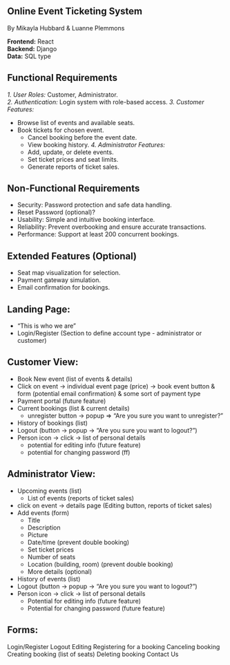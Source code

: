 ## Online Event Ticketing System
By Mikayla Hubbard & Luanne Plemmons

**Frontend:** React  
**Backend:** Django  
**Data:** SQL type  

## Functional Requirements
*1. User Roles:* Customer, Administrator.  
*2. Authentication:* Login system with role-based access.
*3. Customer Features:*
- Browse list of events and available seats.
- Book tickets for chosen event.
   - Cancel booking before the event date.
   - View booking history.
*4. Administrator Features:*
   - Add, update, or delete events.
   - Set ticket prices and seat limits.
   - Generate reports of ticket sales.

## Non-Functional Requirements
- Security: Password protection and safe data handling.
- Reset Password (optional)?
- Usability: Simple and intuitive booking interface.
- Reliability: Prevent overbooking and ensure accurate transactions.
- Performance: Support at least 200 concurrent bookings.

## Extended Features (Optional)
- Seat map visualization for selection.
- Payment gateway simulation.
- Email confirmation for bookings.

## Landing Page:
- “This is who we are”
- Login/Register (Section to define account type - administrator or customer)

## Customer View:
- Book New event (list of events & details)
- Click on event -> individual event page (price) -> book event button & form (potential email confirmation) & some sort of payment type
- Payment portal (future feature)
- Current bookings (list & current details) 
	- unregister button -> popup => “Are you sure you want to unregister?”
- History of bookings (list)
- Logout (button -> popup -> “Are you sure you want to logout?”)
- Person icon -> click -> list of personal details
	- potential for editing info (future feature)
	- potential for changing password (ff)

## Administrator View:
- Upcoming events (list)
	- List of events (reports of ticket sales)
- click on event -> details page (Editing button, reports of ticket sales)
- Add events (form)
	- Title
	- Description
	- Picture
	- Date/time (prevent double booking)
	- Set ticket prices
	- Number of seats
	- Location (building, room) (prevent double booking)
	- More details (optional)
- History of events (list)
- Logout (button -> popup -> “Are you sure you want to logout?”)
- Person icon -> click -> list of personal details
	- Potential for editing info (future feature)
	- Potential for changing password (future feature)

## Forms:
Login/Register
Logout
Editing
Registering for a booking
Canceling booking
Creating booking (list of seats)
Deleting booking
Contact Us
